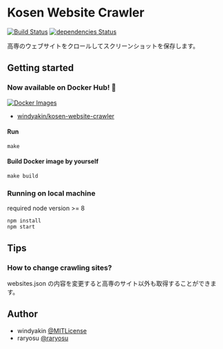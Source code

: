 # Kosen Website Crawler

[![Build Status](https://travis-ci.org/windyakin/kosen-website-crawler.svg?branch=master)](https://travis-ci.org/windyakin/kosen-website-crawler)
[![dependencies Status](https://david-dm.org/windyakin/kosen-website-crawler/status.svg)](https://david-dm.org/windyakin/kosen-website-crawler)

高専のウェブサイトをクロールしてスクリーンショットを保存します。

## Getting started

### Now available on Docker Hub! 🐳

[![Docker Images](https://images.microbadger.com/badges/image/windyakin/kosen-website-crawler.svg)](https://hub.docker.com/r/windyakin/kosen-website-crawler/)

* [windyakin/kosen-website-crawler](https://hub.docker.com/r/windyakin/kosen-website-crawler/) 

#### Run

```shell
make
```

#### Build Docker image by yourself

```shell
make build
```

### Running on local machine

required node version >= 8

```shell
npm install
npm start
```

## Tips

### How to change crawling sites?

websites.json の内容を変更すると高専のサイト以外も取得することができます。

## Author

* windyakin [@MITLicense](https://twitter.com/MITLicense)
* raryosu [@raryosu](https://twitter.com/raryosu)
